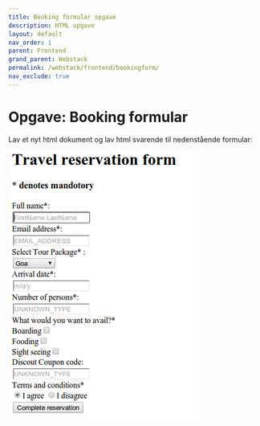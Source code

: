 ```yaml
---
title: Booking formular opgave
description: HTML opgave
layout: default
nav_order: 1
parent: Frontend
grand_parent: Webstack
permalink: /webstack/frontend/bookingform/
nav_exclude: true
---
```


# Opgave: Booking formular

Lav et nyt html dokument og lav html svarende til nedenstående formular:

![Bookingform](./images/bookingform.png)
